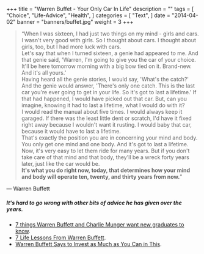 +++
title = "Warren Buffet - Your Only Car In Life"
description = ""
tags = [
    "Choice",
    "Life-Advice",
    "Health",
]
categories = [
    "Text",
]
date = "2014-04-02"
banner = "banners/buffet.jpg"
weight = 3
+++

>“When I was sixteen, I had just two things on my mind - girls and cars. I wasn't very good with girls. So I thought about cars. I thought about girls, too, but I had more luck with cars.  
Let's say that when I turned sixteen, a genie had appeared to me. And that genie said, 'Warren, I'm going to give you the car of your choice. It'll be here tomorrow morning with a big bow tied on it. Brand-new. And it's all yours.'  
Having heard all the genie stories, I would say, 'What's the catch?' And the genie would answer, 'There's only one catch. This is the last car you're ever going to get in your life. So it's got to last a lifetime.'
If that had happened, I would have picked out that car. But, can you imagine, knowing it had to last a lifetime, what I would do with it?  
I would read the manual about five times. I would always keep it garaged. If there was the least little dent or scratch, I'd have it fixed right away because I wouldn't want it rusting. I would baby that car, because it would have to last a lifetime.  
That's exactly the position you are in concerning your mind and body. You only get one mind and one body. And it's got to last a lifetime. Now, it's very easy to let them ride for many years. But if you don't take care of that mind and that body, they'll be a wreck forty years later, just like the car would be.  
**It's what you do right now, today, that determines how your mind and body will operate ten, twenty, and thirty years from now.**”

― Warren Buffett

##### It's hard to go wrong with other bits of advice he has given over the years.
* [7 things Warren Buffett and Charlie Munger want new graduates to know](http://www.businessinsider.com/warren-buffett-advice-for-graduates-2016-6).
* [7 Life Lessons From Warren Buffett](https://money.usnews.com/money/blogs/on-retirement/articles/2017-03-10/7-life-lessons-from-warren-buffet).
* [Warren Buffett Says to Invest as Much as You Can in This](https://www.inc.com/chris-winfield/warren-buffet-says-to-invest-as-much-as-you-can-in-this-and-here-s-how-anyone-ca.html).

